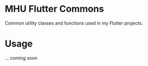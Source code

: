 # MHU Flutter Commons

Common utility classes and functions used in my Flutter projects.

# Usage

... coming soon
